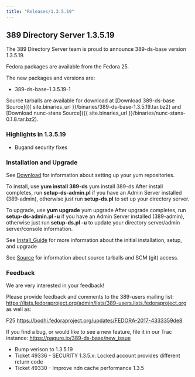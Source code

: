 ```yaml
---
title: "Releases/1.3.5.19"
---
```


389 Directory Server 1.3.5.19
-----------------------------

The 389 Directory Server team is proud to announce 389-ds-base version 1.3.5.19.

Fedora packages are available from the Fedora 25.

The new packages and versions are:

-   389-ds-base-1.3.5.19-1

Source tarballs are available for download at [Download 389-ds-base Source]({{ site.binaries_url }}/binaries/389-ds-base-1.3.5.19.tar.bz2) and [Download nunc-stans Source]({{ site.binaries_url }}/binaries/nunc-stans-0.1.8.tar.bz2).

### Highlights in 1.3.5.19

-   Bugand security fixes

### Installation and Upgrade

See [Download](../download.html) for information about setting up your yum repositories.

To install, use **yum install 389-ds** yum install 389-ds After install completes, run **setup-ds-admin.pl** if you have an Admin Server installed (389-admin), otherwise just run **setup-ds.pl** to set up your directory server.

To upgrade, use **yum upgrade** yum upgrade After upgrade completes, run **setup-ds-admin.pl -u** if you have an Admin Server installed (389-admin), otherwise just run **setup-ds.pl -u** to update your directory server/admin server/console information.

See [Install\_Guide](../legacy/install-guide.html) for more information about the initial installation, setup, and upgrade

See [Source](../development/source.html) for information about source tarballs and SCM (git) access.

### Feedback

We are very interested in your feedback!

Please provide feedback and comments to the 389-users mailing list: <https://lists.fedoraproject.org/admin/lists/389-users.lists.fedoraproject.org> as well as: 

F25 <https://bodhi.fedoraproject.org/updates/FEDORA-2017-4333359de8>

If you find a bug, or would like to see a new feature, file it in our Trac instance: <https://pagure.io/389-ds-base/new_issue>

- Bump verison to 1.3.5.19
- Ticket 49336 - SECURITY 1.3.5.x: Locked account provides different return code
- Ticket 49330 - Improve ndn cache performance 1.3.5
